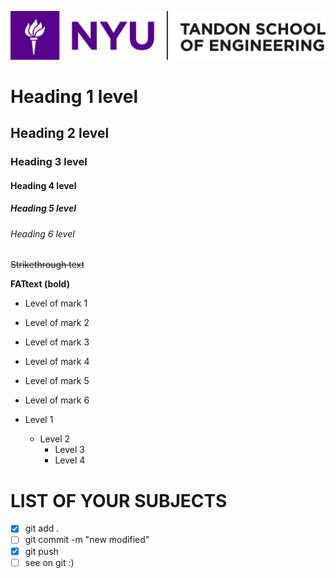![alt text](screen/nyu_logo.png "Описание будет тут")​

# Heading 1 level

## Heading 2 level

### Heading 3 level

#### Heading 4 level

##### Heading 5 level

###### Heading 6 level

~~Strikethrough text~~

**FATtext (bold)**

- Level of mark 1
- Level of mark 2
- Level of mark 3
- Level of mark 4
- Level of mark 5
- Level of mark 6

- Level 1
	- Level 2
		- Level 3
		- Level 4

# LIST OF YOUR SUBJECTS

- [x] git add .
- [ ] git commit -m "new modified"
- [x] git push
- [ ] see on git :)
